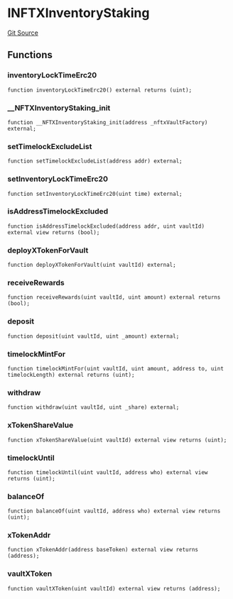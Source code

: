 # INFTXInventoryStaking
[Git Source](https://github.com/FloorDAO/floor-v2/blob/c8169a0594ad07a37d169672a50f4155c41be809/src/interfaces/nftx/NFTXInventoryStaking.sol)


## Functions
### inventoryLockTimeErc20


```solidity
function inventoryLockTimeErc20() external returns (uint);
```

### __NFTXInventoryStaking_init


```solidity
function __NFTXInventoryStaking_init(address _nftxVaultFactory) external;
```

### setTimelockExcludeList


```solidity
function setTimelockExcludeList(address addr) external;
```

### setInventoryLockTimeErc20


```solidity
function setInventoryLockTimeErc20(uint time) external;
```

### isAddressTimelockExcluded


```solidity
function isAddressTimelockExcluded(address addr, uint vaultId) external view returns (bool);
```

### deployXTokenForVault


```solidity
function deployXTokenForVault(uint vaultId) external;
```

### receiveRewards


```solidity
function receiveRewards(uint vaultId, uint amount) external returns (bool);
```

### deposit


```solidity
function deposit(uint vaultId, uint _amount) external;
```

### timelockMintFor


```solidity
function timelockMintFor(uint vaultId, uint amount, address to, uint timelockLength) external returns (uint);
```

### withdraw


```solidity
function withdraw(uint vaultId, uint _share) external;
```

### xTokenShareValue


```solidity
function xTokenShareValue(uint vaultId) external view returns (uint);
```

### timelockUntil


```solidity
function timelockUntil(uint vaultId, address who) external view returns (uint);
```

### balanceOf


```solidity
function balanceOf(uint vaultId, address who) external view returns (uint);
```

### xTokenAddr


```solidity
function xTokenAddr(address baseToken) external view returns (address);
```

### vaultXToken


```solidity
function vaultXToken(uint vaultId) external view returns (address);
```

